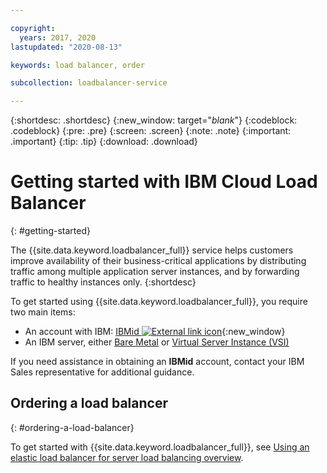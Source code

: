 ```yaml
---

copyright:
  years: 2017, 2020
lastupdated: "2020-08-13"

keywords: load balancer, order

subcollection: loadbalancer-service

---
```


{:shortdesc: .shortdesc}
{:new_window: target="_blank_"}
{:codeblock: .codeblock}
{:pre: .pre}
{:screen: .screen}
{:note: .note}
{:important: .important}
{:tip: .tip}
{:download: .download}


# Getting started with IBM Cloud Load Balancer 
{: #getting-started}

The {{site.data.keyword.loadbalancer_full}} service helps customers improve availability of their business-critical applications by distributing traffic among multiple application server instances, and by forwarding traffic to healthy instances only.
{:shortdesc}

To get started using {{site.data.keyword.loadbalancer_full}}, you require two main items: 

* An account with IBM: [IBMid ![External link icon](../../icons/launch-glyph.svg "External link icon")](https://www.ibm.com/account/us-en/signup/register.html){:new_window}
* An IBM server, either [Bare Metal](/docs/bare-metal?topic=bare-metal-getting-started) or [Virtual Server Instance (VSI)](/docs/vsi)

If you need assistance in obtaining an **IBMid** account, contact your IBM Sales representative for additional guidance.

## Ordering a load balancer
{: #ordering-a-load-balancer}

To get started with {{site.data.keyword.loadbalancer_full}}, see [Using an elastic load balancer for server load balancing overview](/docs/loadbalancer-service?topic=loadbalancer-service-creating-and-using-an-ibm-cloud-load-balancer-for-elastic-server-load-balancing).
